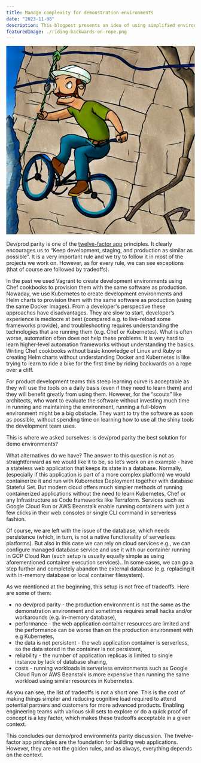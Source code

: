 ```yaml
---
title: Manage complexity for demonstration environments
date: "2023-11-08"
description: This blogpost presents an idea of using simplified environments for project demonstration purposes.
featuredImage: ./riding-backwards-on-rope.png
---
```


![featured image - riding-backwards-on-rope](riding-backwards-on-rope.png)

Dev/prod parity is one of the [twelve-factor app](https://12factor.net/) principles. It clearly encourages us to “Keep development, staging, and production as similar as possible”. It is a very important rule and we try to follow it in most of the projects we work on. However, as for every rule, we can see exceptions (that of course are followed by tradeoffs).

In the past we used Vagrant to create development environments using Chef cookbooks to provision them with the same software as production. Nowaday, we use Kubernetes to create development environments and Helm charts to provision them with the same software as production (using the same Docker images). 
From a developer's perspective these approaches have disadvantages. They are slow to start, developer’s experience is mediocre at best (compared e.g. to live-reload some frameworks provide), and troubleshooting requires understanding the technologies that are running them (e.g. Chef or Kubernetes). What is often worse, automation often does not help these problems. It is very hard to learn higher-level automation frameworks without understanding the basics. Writing Chef cookbooks without basic knowledge of Linux and Ruby or creating Helm charts without understanding Docker and Kubernetes is like trying to learn to ride a bike for the first time by riding backwards on a rope over a cliff.

For product development teams this steep learning curve is acceptable as they will use the tools on a daily basis (even if they need to learn them) and they will benefit greatly from using them. However, for the “scouts” like architects, who want to evaluate the software without investing much time in running and maintaining the environment, running a full-blown environment might be a big obstacle. They want to try the software as soon as possible, without spending time on learning how to use all the shiny tools the development team uses.

This is where we asked ourselves: is dev/prod parity the best solution for demo environments?

What alternatives do we have? The answer to this question is not as straightforward as we would like it to be, so let’s work on an example -  have a stateless web application that keeps its state in a database. Normally, (especially if this application is part of a more complex platform) we would containerize it and run with Kubernetes Deployment together with database Stateful Set. But modern cloud offers much simpler methods of running containerized applications without the need to learn Kubernetes, Chef or any Infrastructure as Code frameworks like Terraform. Services such as Google Cloud Run or AWS Beanstalk enable running containers with just a few clicks in their web consoles or single CLI command in serverless fashion.

Of course, we are left with the issue of the database, which needs persistence (which, in turn, is not a native functionality of serverless platforms). But also in this case we can rely on cloud services e.g., we can configure managed database service and use it with our container running in GCP Cloud Run (such setup is usually equally simple as using aforementioned container execution services).. In some cases, we can go a step further and completely abandon the external database (e.g. replacing it with in-memory database or local container filesystem).

As we mentioned at the beginning, this setup is not free of tradeoffs. Here are some of them:
- no dev/prod parity - the production environment is not the same as the demonstration environment and sometimes requires small hacks and/or workarounds (e.g. in-memory database),
- performance - the web application container resources are limited and the performance can be worse than on the production environment with e.g Kubernetes,
- the data is not persistent - the web application container is serverless, so the data stored in the container is not persistent,
- reliability - the number of application replicas is limited to single instance by lack of database sharing,
- costs - running workloads in serverless environments such as Google Cloud Run or AWS Beanstalk is more expensive than running the same workload using similar resources in Kubernetes.

As you can see, the list of tradeoffs is not a short one. This is the cost of making things simpler and reducing cognitive load required to attend potential partners and customers for more advanced products. Enabling engineering teams with various skill sets to explore or do a quick proof of concept is a key factor, which makes these tradeoffs acceptable in a given context.

This concludes our demo/prod environments parity discussion. The twelve-factor app principles are the foundation for building web applications. However, they are not the golden rules, and as always, everything depends on the context. 
